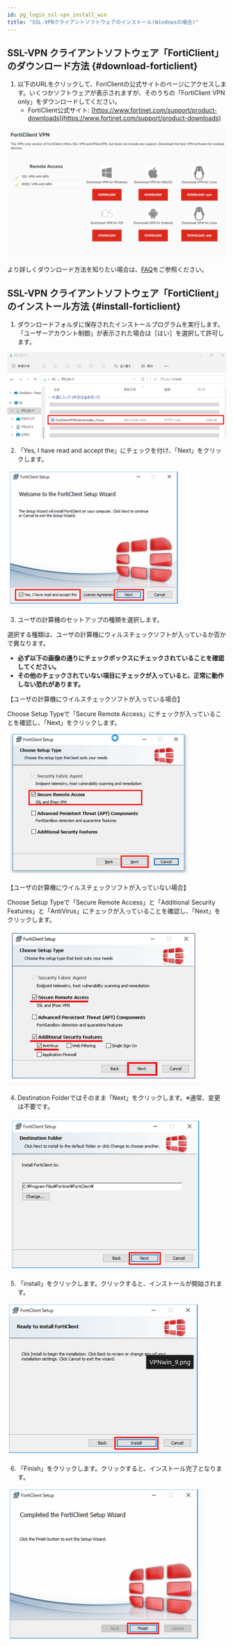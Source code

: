 ```yaml
---
id: pg_login_ssl-vpn_install_win
title: "SSL-VPNクライアントソフトウェアのインストール(Windowsの場合)"
---
```



## SSL-VPN クライアントソフトウェア「FortiClient」のダウンロード方法 {#download-forticlient}

1. 以下のURLをクリックして、ForiClientの公式サイトのページにアクセスします。いくつかソフトウェアが表示されますが、そのうちの「FortiClient VPN only」をダウンロードしてください。
	- FortiClient公式サイト: [https://www.fortinet.com/support/product-downloads](https://www.fortinet.com/support/product-downloads)

![](forticlientonly.png)

より詳しくダウンロード方法を知りたい場合は、[FAQ](/guides/FAQ/faq_personal_genome/faq_forticlient/#how-to-DL-VPN)をご参照ください。


## SSL-VPN クライアントソフトウェア「FortiClient」のインストール方法 {#install-forticlient}

1. ダウンロードフォルダに保存されたインストールプログラムを実行します。
「ユーザーアカウント制御」が表示された場合は［はい］を選択して許可します。

![figure](VPNwin_3_701.png)

2. 「Yes, I have read and accept the」にチェックを付け、「Next」をクリックします。

![figure](VPNwin_4.png)

3. ユーザの計算機のセットアップの種類を選択します。

選択する種類は、ユーザの計算機にウィルスチェックソフトが入っているか否かで異なります。

- **必ず以下の画像の通りにチェックボックスにチェックされていることを確認してください。**
- **その他のチェックされていない項目にチェックが入っていると、正常に動作しない恐れがあります。**

【ユーザの計算機にウイルスチェックソフトが入っている場合】

Choose Setup Typeで「Secure Remote Access」にチェックが入っていることを確認し、「Next」をクリックします。

![figure](VPNwin_5.png)

【ユーザの計算機にウイルスチェックソフトが入っていない場合】

Choose Setup Typeで「Secure Remote Access」と「Additional Security Features」と「AntiVirus」にチェックが入っていることを確認し、「Next」をクリックします。

![figure](VPNwin_6.png)

4. Destination Folderではそのまま「Next」をクリックします。※通常、変更は不要です。

![figure](VPNwin_8.png)

5. 「install」をクリックします。クリックすると、インストールが開始されます。

![figure](VPNwin_9.png)

6. 「Finish」をクリックします。クリックすると、インストール完了となります。

![figure](VPNwin_10.png)

